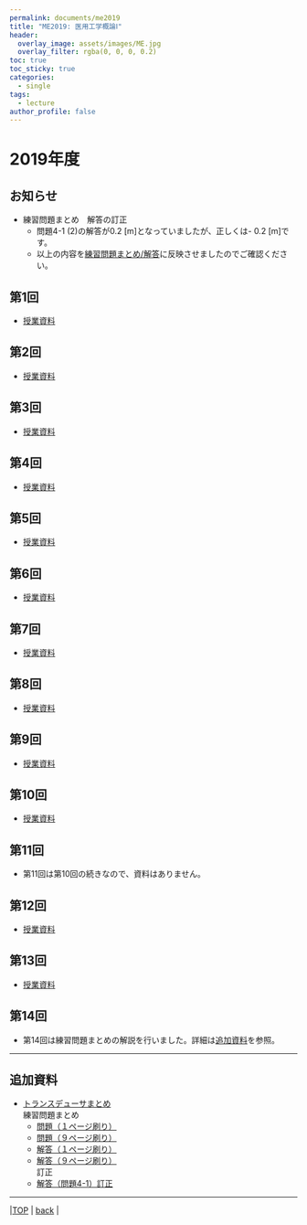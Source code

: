 ```yaml
---
permalink: documents/me2019
title: "ME2019: 医用工学概論Ⅰ"
header:
  overlay_image: assets/images/ME.jpg
  overlay_filter: rgba(0, 0, 0, 0.2)
toc: true
toc_sticky: true
categories:
  - single
tags:
  - lecture
author_profile: false
---
```


# 2019年度

## お知らせ
* 練習問題まとめ　解答の訂正
  * 問題4-1 (2)の解答が0.2 [m]となっていましたが、正しくは- 0.2 [m]です。
  * 以上の内容を[練習問題まとめ/解答](#追加資料)に反映させましたのでご確認ください。

## 第1回  
* [授業資料](attached/lecture1.pdf)  

## 第2回  
* [授業資料](attached/lecture2.pdf)  

## 第3回  
* [授業資料](attached/lecture3.pdf)  

## 第4回  
* [授業資料](attached/lecture4.pdf)  

## 第5回  
* [授業資料](attached/lecture5.pdf)  

## 第6回  
* [授業資料](attached/lecture6.pdf)  

## 第7回  
* [授業資料](attached/lecture7.pdf)  

## 第8回  
* [授業資料](attached/lecture8.pdf)  

## 第9回  
* [授業資料](attached/lecture9.pdf)  

## 第10回  
* [授業資料](attached/lecture10.pdf)  

## 第11回  
* 第11回は第10回の続きなので、資料はありません。  

## 第12回  
* [授業資料](attached/lecture12.pdf)  

## 第13回  
* [授業資料](attached/lecture13.pdf)  

## 第14回  
* 第14回は練習問題まとめの解説を行いました。詳細は[追加資料](#追加資料)を参照。

---

## 追加資料  
* [トランスデューサまとめ](attached/transducer.pdf)  
  練習問題まとめ  
  * [問題（１ページ刷り）](attached/exercise.pdf)  
  * [問題（９ページ刷り）](attached/exercise_9up.pdf)  
  * [解答（１ページ刷り）](attached/exercise_answer_revise01.pdf)  
  * [解答（９ページ刷り）](attached/exercise_answer_revise01_9up.pdf)  
  訂正
  * [解答（問題4-1）訂正](attached/exercise_answer_revise01-4-1.pdf)

---
  
|[TOP](/) | <a href="javascript:history.back()">back</a> |
